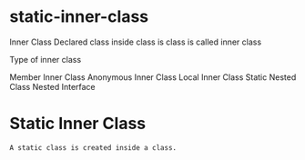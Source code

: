 # static-inner-class

Inner Class
    Declared class inside class is class is called inner class
    
Type of inner class

  Member Inner Class
  Anonymous Inner Class	
  Local Inner Class	
  Static Nested Class
  Nested Interface	
    
# Static Inner Class
    A static class is created inside a class.

